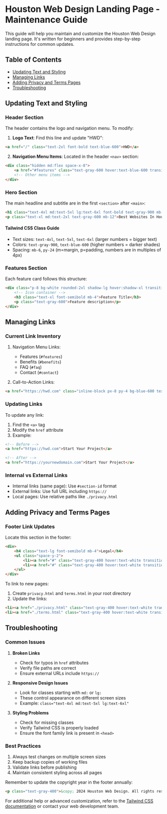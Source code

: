 # Houston Web Design Landing Page - Maintenance Guide

This guide will help you maintain and customize the Houston Web Design landing page. It's written for beginners and provides step-by-step instructions for common updates.

## Table of Contents
- [Updating Text and Styling](#updating-text-and-styling)
- [Managing Links](#managing-links)
- [Adding Privacy and Terms Pages](#adding-privacy-and-terms-pages)
- [Troubleshooting](#troubleshooting)

## Updating Text and Styling

### Header Section
The header contains the logo and navigation menu. To modify:

1. **Logo Text**: Find this line and update "HWD":
```html
<a href="/" class="text-2xl font-bold text-blue-600">HWD</a>
```

2. **Navigation Menu Items**: Located in the header `<nav>` section:
```html
<div class="hidden md:flex space-x-8">
    <a href="#features" class="text-gray-600 hover:text-blue-600 transition-colors duration-300">Features</a>
    <!-- Other menu items -->
</div>
```

### Hero Section
The main headline and subtitle are in the first `<section>` after `<main>`:
```html
<h1 class="text-4xl md:text-5xl lg:text-6xl font-bold text-gray-900 mb-6">Houston Web Design</h1>
<p class="text-xl md:text-2xl text-gray-600 mb-12">Best Websites In Houston</p>
```

#### Tailwind CSS Class Guide
- Text sizes: `text-4xl`, `text-5xl`, `text-6xl` (larger numbers = bigger text)
- Colors: `text-gray-900`, `text-blue-600` (higher numbers = darker shades)
- Spacing: `mb-6`, `py-24` (m=margin, p=padding, numbers are in multiples of 4px)

### Features Section
Each feature card follows this structure:
```html
<div class="p-8 bg-white rounded-2xl shadow-lg hover:shadow-xl transition-shadow duration-300">
    <!-- Icon container -->
    <h3 class="text-xl font-semibold mb-4">Feature Title</h3>
    <p class="text-gray-600">Feature description</p>
</div>
```

## Managing Links

### Current Link Inventory
1. Navigation Menu Links:
   - Features (`#features`)
   - Benefits (`#benefits`)
   - FAQ (`#faq`)
   - Contact (`#contact`)

2. Call-to-Action Links:
```html
<a href="https://hwd.com" class="inline-block px-8 py-4 bg-blue-600 text-white">Start Your Project</a>
```

### Updating Links
To update any link:

1. Find the `<a>` tag
2. Modify the `href` attribute
3. Example:
```html
<!-- Before -->
<a href="https://hwd.com">Start Your Project</a>

<!-- After -->
<a href="https://yournewdomain.com">Start Your Project</a>
```

### Internal vs External Links
- Internal links (same page): Use `#section-id` format
- External links: Use full URL including `https://`
- Local pages: Use relative paths like `./privacy.html`

## Adding Privacy and Terms Pages

### Footer Link Updates
Locate this section in the footer:
```html
<div>
    <h4 class="text-lg font-semibold mb-4">Legal</h4>
    <ul class="space-y-2">
        <li><a href="#" class="text-gray-400 hover:text-white transition-colors duration-300">Privacy Policy</a></li>
        <li><a href="#" class="text-gray-400 hover:text-white transition-colors duration-300">Terms of Service</a></li>
    </ul>
</div>
```

To link to new pages:
1. Create `privacy.html` and `terms.html` in your root directory
2. Update the links:
```html
<li><a href="./privacy.html" class="text-gray-400 hover:text-white transition-colors duration-300">Privacy Policy</a></li>
<li><a href="./terms.html" class="text-gray-400 hover:text-white transition-colors duration-300">Terms of Service</a></li>
```

## Troubleshooting

### Common Issues

1. **Broken Links**
   - Check for typos in `href` attributes
   - Verify file paths are correct
   - Ensure external URLs include `https://`

2. **Responsive Design Issues**
   - Look for classes starting with `md:` or `lg:`
   - These control appearance on different screen sizes
   - Example: `class="text-4xl md:text-5xl lg:text-6xl"`

3. **Styling Problems**
   - Check for missing classes
   - Verify Tailwind CSS is properly loaded
   - Ensure the font family link is present in `<head>`

### Best Practices

1. Always test changes on multiple screen sizes
2. Keep backup copies of working files
3. Validate links before publishing
4. Maintain consistent styling across all pages

Remember to update the copyright year in the footer annually:
```html
<p class="text-gray-400">&copy; 2024 Houston Web Design. All rights reserved.</p>
```

For additional help or advanced customization, refer to the [Tailwind CSS documentation](https://tailwindcss.com/docs) or contact your web development team.